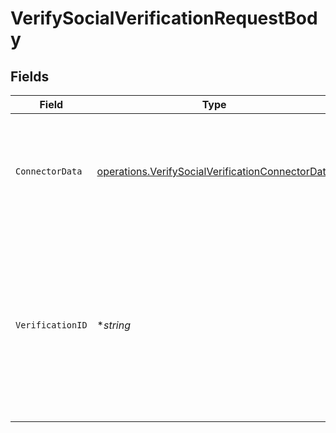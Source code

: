 # VerifySocialVerificationRequestBody


## Fields

| Field                                                                                                                                                 | Type                                                                                                                                                  | Required                                                                                                                                              | Description                                                                                                                                           |
| ----------------------------------------------------------------------------------------------------------------------------------------------------- | ----------------------------------------------------------------------------------------------------------------------------------------------------- | ----------------------------------------------------------------------------------------------------------------------------------------------------- | ----------------------------------------------------------------------------------------------------------------------------------------------------- |
| `ConnectorData`                                                                                                                                       | [operations.VerifySocialVerificationConnectorData](../../models/operations/verifysocialverificationconnectordata.md)                                  | :heavy_check_mark:                                                                                                                                    | Arbitrary data returned by the social provider to complete the verification process.                                                                  |
| `VerificationID`                                                                                                                                      | **string*                                                                                                                                             | :heavy_minus_sign:                                                                                                                                    | The ID of the social verification record. Optional for Google one tap login, as it does not have a pre-created social verification record in session. |